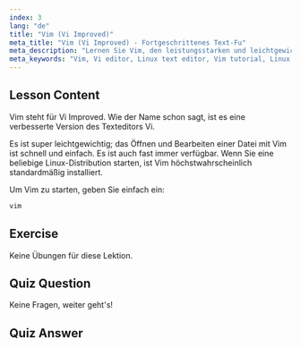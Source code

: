 ```yaml
---
index: 3
lang: "de"
title: "Vim (Vi Improved)"
meta_title: "Vim (Vi Improved) - Fortgeschrittenes Text-Fu"
meta_description: "Lernen Sie Vim, den leistungsstarken und leichtgewichtigen Vi Improved Texteditor für Linux. Verstehen Sie die grundlegende Nutzung und warum Vim für Linux-Benutzer unerlässlich ist."
meta_keywords: "Vim, Vi editor, Linux text editor, Vim tutorial, Linux commands, beginner Linux, Vim guide"
---
```


## Lesson Content

Vim steht für Vi Improved. Wie der Name schon sagt, ist es eine verbesserte Version des Texteditors Vi.

Es ist super leichtgewichtig; das Öffnen und Bearbeiten einer Datei mit Vim ist schnell und einfach. Es ist auch fast immer verfügbar. Wenn Sie eine beliebige Linux-Distribution starten, ist Vim höchstwahrscheinlich standardmäßig installiert.

Um Vim zu starten, geben Sie einfach ein:

```bash
vim
```

## Exercise

Keine Übungen für diese Lektion.

## Quiz Question

Keine Fragen, weiter geht's!

## Quiz Answer
